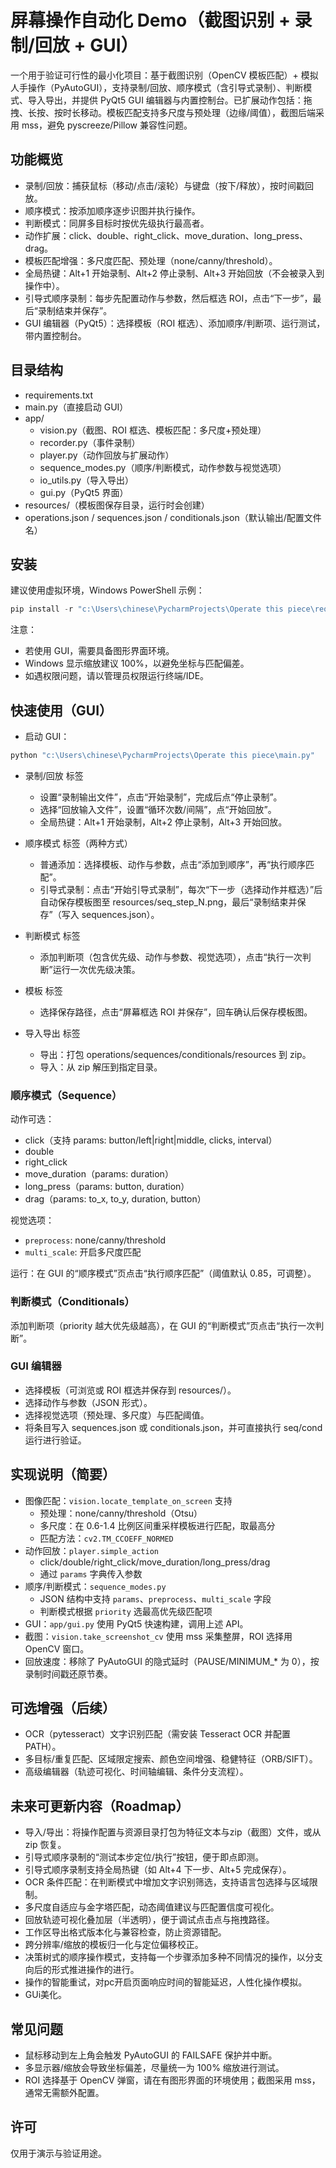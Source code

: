 # 屏幕操作自动化 Demo（截图识别 + 录制/回放 + GUI）

一个用于验证可行性的最小化项目：基于截图识别（OpenCV 模板匹配）+ 模拟人手操作（PyAutoGUI），支持录制/回放、顺序模式（含引导式录制）、判断模式、导入导出，并提供 PyQt5 GUI 编辑器与内置控制台。已扩展动作包括：拖拽、长按、按时长移动。模板匹配支持多尺度与预处理（边缘/阈值），截图后端采用 mss，避免 pyscreeze/Pillow 兼容性问题。

## 功能概览
- 录制/回放：捕获鼠标（移动/点击/滚轮）与键盘（按下/释放），按时间戳回放。
- 顺序模式：按添加顺序逐步识图并执行操作。
- 判断模式：同屏多目标时按优先级执行最高者。
- 动作扩展：click、double、right_click、move_duration、long_press、drag。
- 模板匹配增强：多尺度匹配、预处理（none/canny/threshold）。
- 全局热键：Alt+1 开始录制、Alt+2 停止录制、Alt+3 开始回放（不会被录入到操作中）。
- 引导式顺序录制：每步先配置动作与参数，然后框选 ROI，点击“下一步”，最后“录制结束并保存”。
- GUI 编辑器（PyQt5）：选择模板（ROI 框选）、添加顺序/判断项、运行测试，带内置控制台。

## 目录结构
- requirements.txt
- main.py（直接启动 GUI）
- app/
  - vision.py（截图、ROI 框选、模板匹配：多尺度+预处理）
  - recorder.py（事件录制）
  - player.py（动作回放与扩展动作）
  - sequence_modes.py（顺序/判断模式，动作参数与视觉选项）
  - io_utils.py（导入导出）
  - gui.py（PyQt5 界面）
- resources/（模板图保存目录，运行时会创建）
- operations.json / sequences.json / conditionals.json（默认输出/配置文件名）

## 安装
建议使用虚拟环境，Windows PowerShell 示例：
```powershell
pip install -r "c:\Users\chinese\PycharmProjects\Operate this piece\requirements.txt"
```
注意：
- 若使用 GUI，需要具备图形界面环境。
- Windows 显示缩放建议 100%，以避免坐标与匹配偏差。
- 如遇权限问题，请以管理员权限运行终端/IDE。

## 快速使用（GUI）
- 启动 GUI：
```powershell
python "c:\Users\chinese\PycharmProjects\Operate this piece\main.py"
```

- 录制/回放 标签
  - 设置“录制输出文件”，点击“开始录制”，完成后点“停止录制”。
  - 选择“回放输入文件”，设置“循环次数/间隔”，点“开始回放”。
  - 全局热键：Alt+1 开始录制，Alt+2 停止录制，Alt+3 开始回放。

- 顺序模式 标签（两种方式）
  - 普通添加：选择模板、动作与参数，点击“添加到顺序”，再“执行顺序匹配”。
  - 引导式录制：点击“开始引导式录制”，每次“下一步（选择动作并框选）”后自动保存模板图至 resources/seq_step_N.png，最后“录制结束并保存”（写入 sequences.json）。

- 判断模式 标签
  - 添加判断项（包含优先级、动作与参数、视觉选项），点击“执行一次判断”运行一次优先级决策。

- 模板 标签
  - 选择保存路径，点击“屏幕框选 ROI 并保存”，回车确认后保存模板图。

- 导入导出 标签
  - 导出：打包 operations/sequences/conditionals/resources 到 zip。
  - 导入：从 zip 解压到指定目录。

### 顺序模式（Sequence）
动作可选：
- click（支持 params: button/left|right|middle, clicks, interval）
- double
- right_click
- move_duration（params: duration）
- long_press（params: button, duration）
- drag（params: to_x, to_y, duration, button）

视觉选项：
- `preprocess`: none/canny/threshold
- `multi_scale`: 开启多尺度匹配

运行：在 GUI 的“顺序模式”页点击“执行顺序匹配”（阈值默认 0.85，可调整）。

### 判断模式（Conditionals）
添加判断项（priority 越大优先级越高），在 GUI 的“判断模式”页点击“执行一次判断”。

### GUI 编辑器
- 选择模板（可浏览或 ROI 框选并保存到 resources/）。
- 选择动作与参数（JSON 形式）。
- 选择视觉选项（预处理、多尺度）与匹配阈值。
- 将条目写入 sequences.json 或 conditionals.json，并可直接执行 seq/cond 运行进行验证。

## 实现说明（简要）
- 图像匹配：`vision.locate_template_on_screen` 支持
  - 预处理：none/canny/threshold（Otsu）
  - 多尺度：在 0.6-1.4 比例区间重采样模板进行匹配，取最高分
  - 匹配方法：`cv2.TM_CCOEFF_NORMED`
- 动作回放：`player.simple_action`
  - click/double/right_click/move_duration/long_press/drag
  - 通过 `params` 字典传入参数
- 顺序/判断模式：`sequence_modes.py`
  - JSON 结构中支持 `params`、`preprocess`、`multi_scale` 字段
  - 判断模式根据 `priority` 选最高优先级匹配项
- GUI：`app/gui.py` 使用 PyQt5 快速构建，调用上述 API。
- 截图：`vision.take_screenshot_cv` 使用 mss 采集整屏，ROI 选择用 OpenCV 窗口。
- 回放速度：移除了 PyAutoGUI 的隐式延时（PAUSE/MINIMUM_* 为 0），按录制时间戳还原节奏。

## 可选增强（后续）
- OCR（pytesseract）文字识别匹配（需安装 Tesseract OCR 并配置 PATH）。
- 多目标/重复匹配、区域限定搜索、颜色空间增强、稳健特征（ORB/SIFT）。
- 高级编辑器（轨迹可视化、时间轴编辑、条件分支流程）。

## 未来可更新内容（Roadmap）
- 导入/导出：将操作配置与资源目录打包为特征文本与zip（截图）文件，或从 zip 恢复。
- 引导式顺序录制的“测试本步定位/执行”按钮，便于即点即测。
- 引导式顺序录制支持全局热键（如 Alt+4 下一步、Alt+5 完成保存）。
- OCR 条件匹配：在判断模式中增加文字识别筛选，支持语言包选择与区域限制。
- 多尺度自适应与金字塔匹配，动态阈值建议与匹配置信度可视化。
- 回放轨迹可视化叠加层（半透明），便于调试点击点与拖拽路径。
- 工作区导出格式版本化与兼容检查，防止资源错配。
- 跨分辨率/缩放的模板归一化与定位偏移校正。
- 决策树式的顺序操作模式，支持每一个步骤添加多种不同情况的操作，以分支向后的形式推进操作的进行。
- 操作的智能重试，对pc开启页面响应时间的智能延迟，人性化操作模拟。
- GUi美化。

## 常见问题
- 鼠标移动到左上角会触发 PyAutoGUI 的 FAILSAFE 保护并中断。
- 多显示器/缩放会导致坐标偏差，尽量统一为 100% 缩放进行测试。
- ROI 选择基于 OpenCV 弹窗，请在有图形界面的环境使用；截图采用 mss，通常无需额外配置。

## 许可
仅用于演示与验证用途。
